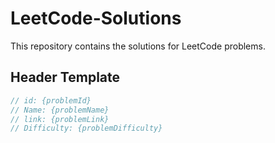 # LeetCode-Solutions
This repository contains the solutions for LeetCode problems.

## Header Template
```java
// id: {problemId}
// Name: {problemName}
// link: {problemLink}
// Difficulty: {problemDifficulty}

```